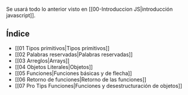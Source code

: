 
Se usará todo lo anterior visto en [[00-Introduccion JS|introducción javascript]].
## Índice

- [[01 Tipos primitivos|Tipos primitivos]]
- [[02 Palabras reservadas|Palabras reservadas]]
- [[03 Arreglos|Arrays]]
- [[04 Objetos Literales|Objetos]]
- [[05 Funciones|Funciones básicas y de flecha]]
- [[06 Retorno de funciones|Retorno de las funciones]]
- [[07 Pro Tips Funciones|Funciones y desestructuración de objetos]]

